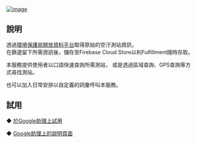  [![image](https://lh3.googleusercontent.com/1eK9cMVUJJAmPWbp-kbseKXH7qFjByWkpgSEnamflSYF22jkcDkmazAfw_W2VGK2ILIoIUhUBIU=s81)](https://assistant.google.com/services/a/uid/000000fa049fc5e5)
  
說明
-------
  透過[環境保護局開放資料平台](https://opendata.epa.gov.tw/Data/Details/AQI/)取得原始的空汙測站資訊，  
  在篩選留下所需資訊後，儲存至Firebase Cloud Store以利Fulfillment隨時存取。
  
  本服務提供使用者以口語快速查詢所需測站，
  或是透過區域查詢、GPS查詢等方式尋找測站。
   
  也可以加入日常安排以自定義的詞彙呼叫本服務。
  
試用
------- 
◆ [於Google助理上試用](https://assistant.google.com/services/invoke/uid/000000fa049fc5e5)
  
◆ [Google助理上的說明頁面](https://assistant.google.com/services/a/uid/000000fa049fc5e5)

